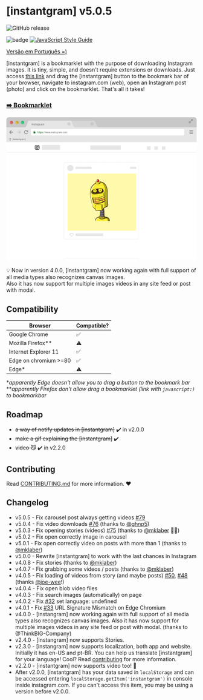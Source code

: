 # [instantgram] v5.0.5

![GitHub release](https://img.shields.io/badge/release-v5.0.5-blue)

![badge](https://img.shields.io/badge/for-instagram-yellow.svg?style=flat-square)
[![JavaScript Style Guide](https://img.shields.io/badge/code%20style-standard-brightgreen.svg?style=flat-square)](http://standardjs.com/)

[Versão em Português =)](http://theus.github.io/instantgram/lang/pt-br)

[instantgram] is a bookmarklet with the purpose of downloading Instagram images. It is tiny, simple, and doesn't require extensions or downloads. Just access [this link][1] and drag the [instantgram] button to the bookmark bar of your browser, navigate to instagram.com (web), open an Instagram post (photo) and click on the bookmarklet. That's all it takes!

### [:arrow_right: Bookmarklet][1]

![gif demo](img/demo.gif)

:bulb: Now in version 4.0.0, [instantgram] now working again with full support of all media types also recognizes canvas images.\
Also it has now support for multiple images videos in any site feed or post with modal.

## Compatibility

| Browser               | Compatible?        |
| --------------------- | ------------------ |
| Google Chrome         | :white_check_mark: |
| Mozilla Firefox\*\*   | :warning:          |
| Internet Explorer 11  | :white_check_mark: |
| Edge on chromium >=80 | :white_check_mark: |
| Edge\*                | :warning:          |

\*_apparently Edge doesn't allow you to drag a button to the bookmark bar_
\*\*_apparently Firefox don't allow drag a bookmarklet (link with `javascript:)` to bookmarkbar_

## Roadmap

-   ~~a way of notify updates in [instantgram]~~ :heavy_check_mark: in v2.0.0
-   ~~make a gif explaining the [instantgram]~~ :heavy_check_mark:
-   ~~video :smirk_cat:~~ :heavy_check_mark: in v2.2.0

## Contributing

Read [CONTRIBUTING.md](CONTRIBUTING.md) for more information. :heart:

## Changelog

-   v5.0.5 - Fix carousel post always getting videos [#79](https://github.com/theus/instantgram/issues/79)
-   v5.0.4 - Fix video downloads [#76](https://github.com/theus/instantgram/issues/76) (thanks to [@ghnp5](https://github.com/ghnp5))
-   v5.0.3 - Fix opening stories (videos) [#75](https://github.com/theus/instantgram/issues/75) (thanks to [@mklaber](https://github.com/mklaber) 🎉👑)
-   v5.0.2 - Fix open correctly image in carousel
-   v5.0.1 - Fix open correctly video on posts with more than 1 (thanks to [@mklaber](https://github.com/mklaber))
-   v5.0.0 - Rewrite [instantgram] to work with the last chances in Instagram
-   v4.0.8 - Fix stories (thanks to [@mklaber](https://github.com/mklaber))
-   v4.0.7 - Fix grabbing some videos / posts (thanks to [@mklaber](https://github.com/mklaber))
-   v4.0.5 - Fix loading of videos from story (and maybe posts) [#50](https://github.com/theus/instantgram/issues/50), [#48](https://github.com/theus/instantgram/issues/48) (thanks [@joe-wee](https://github.com/joe-wee)!)
-   v4.0.4 - Fix open blob video files
-   v4.0.3 - Fix search images (automatically) on page
-   v4.0.2 - Fix [#32](https://github.com/theus/instantgram/issues/32) set language: undefined
-   v4.0.1 - Fix [#33](https://github.com/theus/instantgram/issues/33) URL Signature Mismatch on Edge Chromium
-   v4.0.0 - [instangram] now working again with full support of all media types also recognizes canvas images. Also it has now support for multiple images videos in any site feed or post with modal. (thanks to @ThinkBIG-Company)
-   v2.4.0 - [instangram] now supports Stories.
-   v2.3.0 - [instangram] now supports localization, both app and website. Initially it has en-US and pt-BR. You can help us translate [instantgram] for your language! Cool? Read [contributing](CONTRIBUTING.md) for more information.
-   v2.2.0 - [instantgram] now supports video too! :movie_camera:
-   After v2.0.0, [instantgram] has your data saved in `localStorage` and can be accessed entering `localStorage.getItem('instantgram')` in console inside instagram.com. If you can't access this item, you may be using a version before v2.0.0.

[1]: http://theus.github.io/instantgram
